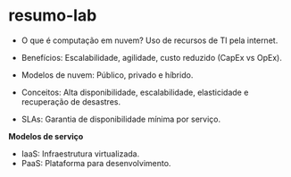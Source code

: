 # resumo-lab

- O que é computação em nuvem? Uso de recursos de TI pela internet.

- Benefícios: Escalabilidade, agilidade, custo reduzido (CapEx vs OpEx).

- Modelos de nuvem: Público, privado e híbrido.

- Conceitos: Alta disponibilidade, escalabilidade, elasticidade e recuperação de desastres.

- SLAs: Garantia de disponibilidade mínima por serviço.

**Modelos de serviço**
- IaaS: Infraestrutura virtualizada.
- PaaS: Plataforma para desenvolvimento.
